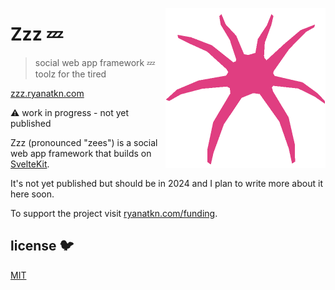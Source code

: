 [<img src="/static/favicon.png" align="right" width="256" height="256">](https://zzz.ryanatkn.com/)

# Zzz 💤

> social web app framework 💤 toolz for the tired

[zzz.ryanatkn.com](https://zzz.ryanatkn.com/)

⚠️ work in progress - not yet published

Zzz (pronounced "zees") is a social web app framework
that builds on [SvelteKit](https://kit.svelte.dev/).

It's not yet published but should be in 2024 and I plan to write more about it here soon.

To support the project visit [ryanatkn.com/funding](https://www.ryanatkn.com/funding).

## license 🐦

[MIT](LICENSE)
